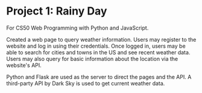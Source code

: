 # Project 1: Rainy Day

For CS50 Web Programming with Python and JavaScript.

Created a web page to query weather information.
Users may register to the website and log in using their credentials.
Once logged in, users may be able to search for cities and towns in the US and see recent weather data.
Users may also query for basic information about the location via the website's API.

Python and Flask are used as the server to direct the pages and the API.
A third-party API by Dark Sky is used to get current weather data.